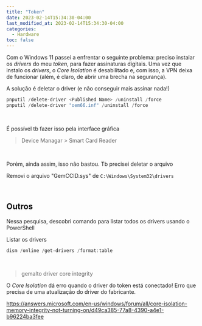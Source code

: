 ```yaml
---
title: "Token"
date: 2023-02-14T15:34:30-04:00
last_modified_at: 2023-02-14T15:34:30-04:00
categories:
  - Hardware
toc: false
---
```


Com o Windows 11 passei a enfrentar o seguinte problema: preciso instalar os _drivers_ do meu _token_, para fazer assinaturas digitais. Uma vez que instalo os _drivers_, o _Core Isolation_ é desabilitado e, com isso, a VPN deixa de funcionar (além, é claro, de abrir uma brecha na segurança).

A solução é deletar o driver (e não conseguir mais assinar nada!)

```powershell
pnputil /delete-driver <Published Name> /uninstall /force
pnputil /delete-driver "oem66.inf" /uninstall /force
```

<br>

É possível tb fazer isso pela interface gráfica

> Device Managar > Smart Card Reader

<br>

Porém, ainda assim, isso não bastou. Tb precisei deletar o arquivo

Removi o arquivo "GemCCID.sys" de `C:\Windows\System32\drivers`

<br>

## Outros

Nessa pesquisa, descobri comando para listar todos os drivers usando o PowerShell

Listar os drivers

```powershell
dism /online /get-drivers /format:table
```

<br>

> gemalto driver core integrity

O _Core Isolation_ dá erro quando o driver do token está conectado!
Erro que precisa de uma atualização do driver do fabricante.

https://answers.microsoft.com/en-us/windows/forum/all/core-isolation-memory-integrity-not-turning-on/d49ca385-77a8-4390-a4e1-b96224ba3fee
